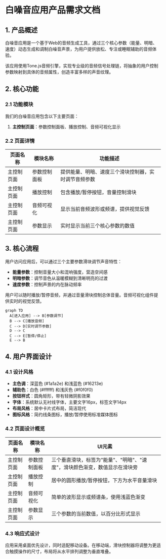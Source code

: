 # 白噪音应用产品需求文档

## 1. 产品概述

白噪音应用是一个基于Web的音频生成工具，通过三个核心参数（能量、明暗、速度）动态生成和调制白噪音声景，为用户提供放松、专注或睡眠辅助的音频体验。

该应用使用Tone.js音频引擎，实现专业级的音频信号处理链，将抽象的用户控制参数映射到具体的音频属性，创造丰富多样的声音纹理。

## 2. 核心功能

### 2.1 功能模块

我们的白噪音应用包含以下主要页面：
1. **主控制页面**：参数控制面板、播放控制、音频可视化显示

### 2.2 页面详情

| 页面名称 | 模块名称 | 功能描述 |
|---------|---------|----------|
| 主控制页面 | 参数控制面板 | 提供能量、明暗、速度三个滑块控制器，实时调节音频参数 |
| 主控制页面 | 播放控制 | 包含播放/暂停按钮，音量控制滑块 |
| 主控制页面 | 音频可视化 | 显示当前音频波形或频谱，提供视觉反馈 |
| 主控制页面 | 参数显示 | 实时显示当前三个核心参数的数值 |

## 3. 核心流程

用户访问应用后，可以通过三个主要参数滑块调节声音特性：
- **能量参数**：控制音量大小和混响强度，营造空间感
- **明暗参数**：调节音色从温暖模糊到清晰明亮的过渡
- **速度参数**：控制声景的内在脉动频率

用户可以随时播放/暂停音频，并通过音量滑块控制总体音量。音频可视化组件提供实时的视觉反馈。

```mermaid
graph TD
  A[进入应用] --> B[参数调节]
  B --> C[播放音频]
  C --> D[实时调节参数]
  D --> C
  C --> E[暂停/停止]
  E --> B
```

## 4. 用户界面设计

### 4.1 设计风格

- **主色调**：深蓝色 (#1a1a2e) 和浅蓝色 (#16213e)
- **辅助色**：白色 (#ffffff) 和浅灰色 (#f0f0f0)
- **按钮样式**：圆角矩形，带有轻微阴影效果
- **字体**：系统默认无衬线字体，主要文字16px，标签文字14px
- **布局风格**：居中卡片式布局，简洁现代
- **图标风格**：简约线条图标，播放/暂停使用标准媒体图标

### 4.2 页面设计概览

| 页面名称 | 模块名称 | UI元素 |
|---------|---------|--------|
| 主控制页面 | 参数控制面板 | 三个垂直滑块，标签为"能量"、"明暗"、"速度"，滑块颜色渐变，数值显示在滑块旁 |
| 主控制页面 | 播放控制 | 居中的圆形播放/暂停按钮，下方为水平音量滑块 |
| 主控制页面 | 音频可视化 | 简单的波形显示或频谱条，使用浅蓝色渐变 |
| 主控制页面 | 参数显示 | 三个参数的当前数值，以百分比形式显示 |

### 4.3 响应式设计

应用采用桌面优先设计，同时适配移动设备。在移动端，滑块控制器将调整为更适合触摸操作的尺寸，布局将从水平排列调整为垂直堆叠。